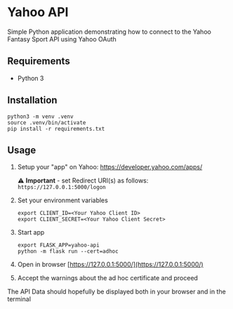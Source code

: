 # Yahoo API

Simple Python application demonstrating how to connect to the Yahoo Fantasy Sport API using Yahoo OAuth

## Requirements

* Python 3

## Installation

```
python3 -m venv .venv
source .venv/bin/activate
pip install -r requirements.txt
```

## Usage
1) Setup your "app" on Yahoo: https://developer.yahoo.com/apps/

    ⚠ **Important** - set Redirect URI(s) as follows:   `https://127.0.0.1:5000/logon`

2) Set your environment variables
    ```
    export CLIENT_ID=<Your Yahoo Client ID>
    export CLIENT_SECRET=<Your Yahoo Client Secret>
    ```
3) Start app
    ```
    export FLASK_APP=yahoo-api
    python -m flask run --cert=adhoc
    ```
4) Open in browser [https://127.0.0.1:5000/](https://127.0.0.1:5000/)

5) Accept the warnings about the ad hoc certificate and proceed

The API Data should hopefully be displayed both in your browser and in the terminal